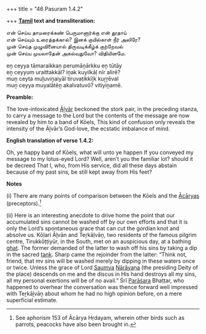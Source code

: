 +++
title = "46 Pasuram 1.4.2"

+++
**[Tamil](/definition/tamil#history "show Tamil definitions") text and transliteration:**

என் செய்ய தாமரைக்கண் பெருமானார்க்கு என் தூதாய்  
என் செய்யும் உரைத்தக்கால்? இனக் குயில்காள் நீர் அலிரே?  
முன் செய்த முழுவினையால் திருவடிக்கீழ்க் குற்றேவல்  
முன் செய்ய முயலாதேன் அகல்வதுவோ? விதியினமே.

eṉ ceyya tāmaraikkaṇ perumāṉārkku eṉ tūtāy  
eṉ ceyyum uraittakkāl? iṉak kuyilkāḷ nīr alirē?  
muṉ ceyta muḻuviṉaiyāl tiruvaṭikkīḻk kuṟṟēval  
muṉ ceyya muyalātēṉ akalvatuvō? vitiyiṉamē.

**Preamble:**

The love-intoxicated [Āḻvār](/definition/aḻvar#vaishnavism "show Āḻvār definitions") beckoned the stork pair, in the preceding stanza, to carry a message to the Lord but the contents of the message are now revealed by him to a band of Kōels, This kind of confusion only reveals the intensity of the Āḻvār’s God-love, the ecstatic imbalance of mind.

**English translation of verse 1.4.2:**

Oh, ye happy band of Kōels, what will unto ye happen If you conveyed my message to my lotus-eyed Lord? Well, aren’t you the familiar lot? should it be decreed That I, who, from His service, did all these days abstain because of my past sins, be still kept away from His feet?

**Notes**

\(i\) There are many points of comparison between the Kōels and the [Ācāryas](/definition/acarya#vaishnavism "show Ācāryas definitions") (preceptors).[^1]

\(ii\) Here is an interesting anecdote to drive home the point that our accumulated sins cannot be washed off by our own efforts and that it is only the Lord’s spontaneous grace that can cut the gordian knot and absolve us. Kōḷari Āḻvān and Teṟkāḷvāṉ, two residents of the famous pilgrim centre, Tirukkōṭṭiyūr, in the South, met on an auspicious day, at a bathing [ghat](/definition/ghat#history "show ghat definitions"). The former demanded of the latter to wash off his sins by taking a dip in the sacred [tank](/definition/tank#history "show tank definitions"). Sharp came the rejoinder from the latter: “Think not, friend, that mv sins will be washed merely by dipping in these waters once or twice. Unless the grace of Lord [Saumya](/definition/saumya#vaishnavism "show Saumya definitions") [Nārāyaṇa](/definition/narayana#vaishnavism "show Nārāyaṇa definitions") (the presiding Deity of the place) descends on me and the discus in His hand destroys all my sins, all my personal exertions will be of no avail.” Śrī [Parāśara](/definition/parashara#history "show Parāśara definitions") Bhaṭṭar, who happened to overhear the conversation was thence forward well impressed with Teṟkāḻvāṉ about whom he had no high opinion before, on a mere superficial estimate.

[^1]:  See aphorism 153 of Ācārya Hṛdayam, wherein other birds such as parrots, peacocks have also been brought in.




